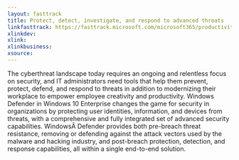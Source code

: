 ```yaml
---
layout: fasttrack
title: Protect, detect, investigate, and respond to advanced threats
linkfasttrack: https://fasttrack.microsoft.com/microsoft365/productivitylibrary/Protect-detect-investigate-and-respond-to-advanced-threats 
xlinkdev: 
xlink: 
xlinkbusiness: 
xsource: 
---
```

The cyberthreat landscape today requires an ongoing and relentless focus on security, and IT administrators need tools that help them prevent, protect, defend, and respond to threats in addition to modernizing their workplace to empower employee creativity and productivity. Windows Defender in Windows 10 Enterprise changes the game for security in organizations by protecting user identities, information, and devices from threats, with a comprehensive and fully integrated set of advanced security capabilities. WindowsÂ Defender provides both pre-breach threat resistance, removing or defending against the attack vectors used by the malware and hacking industry, and post-breach protection, detection, and response capabilities, all within a single end-to-end solution.